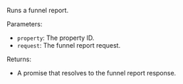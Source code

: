 Runs a funnel report.

Parameters:
- `property`: The property ID.
- `request`: The funnel report request.

Returns:
- A promise that resolves to the funnel report response.